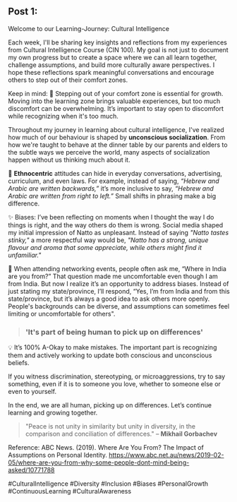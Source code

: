 

## Post 1:

Welcome to our Learning-Journey:  Cultural Intelligence

Each week, I'll be sharing key insights and reflections from my experiences from Cultural Intelligence Course (CIN 100). My goal is not just to document my own progress but to create a space where we can all learn together, challenge assumptions, and build more culturally aware perspectives. I hope these reflections spark meaningful conversations and encourage others to step out of their comfort zones.

Keep in mind:
🌱 Stepping out of your comfort zone is essential for growth. Moving into the learning zone brings valuable experiences, but too much discomfort can be overwhelming. It’s important to stay open to discomfort while recognizing when it's too much.

Throughout my journey in learning about cultural intelligence, I've realized how much of our behaviour is shaped by **unconscious socialization**. 
From how we're taught to behave at the dinner table by our parents and elders to the subtle ways we perceive the world, many aspects of socialization happen without us thinking much about it.

🧠 **Ethnocentric** attitudes can hide in everyday conversations, advertising, curriculum, and even laws. 
For example, instead of saying, *“Hebrew and Arabic are written backwards,”* it’s more inclusive to say, *“Hebrew and Arabic are written from right to left.”* Small shifts in phrasing make a big difference.

✨ Biases: I’ve been reflecting on moments when I thought the way I do things is right, and the way others do them is wrong. Social media shaped my initial impression of Natto as unpleasant. Instead of saying *"Natto tastes stinky,"* a more respectful way would be, *"Natto has a strong, unique flavour and aroma that some appreciate, while others might find it unfamiliar."*

👥 When attending networking events, people often ask me, “Where in India are you from?” That question made me uncomfortable even though I am from India. But now I realize it’s an opportunity to address biases. Instead of just stating my state/province, I’ll respond, “Yes, I’m from India and from this state/province, but it’s always a good idea to ask others more openly. People's backgrounds can be diverse, and assumptions can sometimes feel limiting or uncomfortable for others".

> ### 'It's part of being human to pick up on differences'

💡 It’s 100%  A-Okay to make mistakes. The important part is recognizing them and actively working to update both conscious and unconscious beliefs. 

If you witness discrimination, stereotyping, or microaggressions, try to say something, even if it is to someone you love, whether to someone else or even to yourself.

In the end, we are all human, picking up on differences. Let’s continue learning and growing together.

> "Peace is not unity in similarity but unity in diversity, in the comparison and conciliation of differences." – **Mikhail Gorbachev**

Reference: 
ABC News. (2019). Where Are You From? The Impact of Assumptions on Personal Identity.
https://www.abc.net.au/news/2019-02-05/where-are-you-from-why-some-people-dont-mind-being-asked/10771788

#CulturalIntelligence #Diversity #Inclusion #Biases #PersonalGrowth #ContinuousLearning #CulturalAwareness
